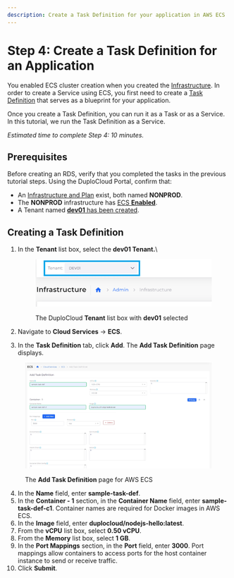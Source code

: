 ```yaml
---
description: Create a Task Definition for your application in AWS ECS
---
```


# Step 4: Create a Task Definition for an Application

You enabled ECS cluster creation when you created the [Infrastructure](../step-1-infrastructure.md). In order to create a Service using ECS, you first need to create a [Task Definition](https://docs.aws.amazon.com/AmazonECS/latest/developerguide/task\_definitions.html) that serves as a blueprint for your application.

Once you create a Task Definition, you can run it as a Task or as a Service. In this tutorial, we run the Task Definition as a Service.

_Estimated time to complete Step 4: 10 minutes._

## Prerequisites <a href="#id-0-toc-title" id="id-0-toc-title"></a>

Before creating an RDS, verify that you completed the tasks in the previous tutorial steps. Using the DuploCloud Portal, confirm that:

* An [Infrastructure and Plan](../step-1-infrastructure.md) exist, both named **NONPROD**.
* The **NONPROD** infrastructure has [ECS **Enabled**](../step-1-infrastructure.md#check-your-work).&#x20;
* A Tenant named [**dev01** has been created](../step-2-tenant.md).

## Creating a Task Definition

1.  In the **Tenant** list box, select the **dev01 Tenant.**\


    <div align="left">

    <figure><img src="../../../.gitbook/assets/tenant_dev01 (5).png" alt=""><figcaption><p>The DuploCloud <strong>Tenant</strong> list box with <strong>dev01</strong> selected</p></figcaption></figure>

    </div>


2. Navigate to **Cloud Services** -> **ECS**.
3. In the **Task Definition** tab, click **Add**. The **Add Task Definition** page displays.

<figure><img src="../../../.gitbook/assets/screenshot-nimbusweb.me-2024.02.17-16_40_37 (1).png" alt=""><figcaption><p>The <strong>Add Task Definition</strong> page for AWS ECS</p></figcaption></figure>

4. In the **Name** field, enter **sample-task-def**.&#x20;
5. In the **Container - 1** section, in the **Container Name** field, enter **sample-task-def-c1**. Container names are required for Docker images in AWS ECS.
6. In the **Image** field, enter **duplocloud/nodejs-hello:latest**.
7. From the **vCPU** list box, select **0.50 vCPU**.
8. From the **Memory** list box, select **1 GB**.
9. In the **Port Mappings** section, in the **Port** field, enter **3000**. Port mappings allow containers to access ports for the host container instance to send or receive traffic.&#x20;
10. Click **Submit**.
